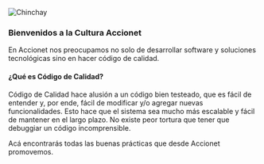 ![Chinchay](https://chinchay-docs.herokuapp.com/assets/logo.png)

### Bienvenidos a la Cultura Accionet


En Accionet nos preocupamos no solo de desarrollar software y soluciones tecnológicas sino en hacer código de calidad. 

#### ¿Qué es Código de Calidad?

Código de Calidad hace alusión a un código bien testeado, que es fácil de entender y, por ende, fácil de modificar y/o agregar nuevas funcionalidades. Esto hace que el sistema sea mucho más escalable y fácil de mantener en el largo plazo. No existe peor tortura que tener que debuggiar un código incomprensible. 

Acá encontrarás todas las buenas prácticas que desde Accionet promovemos. 